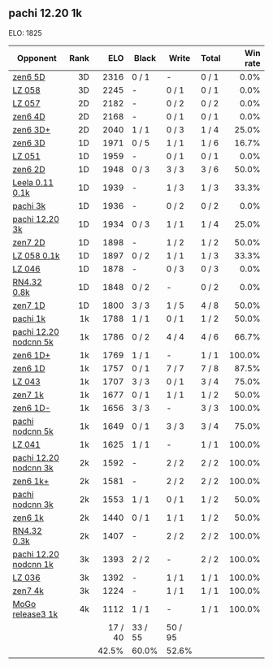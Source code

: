 ## pachi 12.20 1k ##

ELO: 1825

Opponent | Rank | ELO | Black | Write | Total | Win rate
---------|-----:|----:|-------|-------|-------|-------:
[zen6 5D](zen6%205D.md) | 3D | 2316 | 0 / 1 | - | 0 / 1 | 0.0%
[LZ 058](LZ%20058.md) | 3D | 2245 | - | 0 / 1 | 0 / 1 | 0.0%
[LZ 057](LZ%20057.md) | 2D | 2182 | - | 0 / 2 | 0 / 2 | 0.0%
[zen6 4D](zen6%204D.md) | 2D | 2168 | - | 0 / 1 | 0 / 1 | 0.0%
[zen6 3D+](zen6%203D+.md) | 2D | 2040 | 1 / 1 | 0 / 3 | 1 / 4 | 25.0%
[zen6 3D](zen6%203D.md) | 1D | 1971 | 0 / 5 | 1 / 1 | 1 / 6 | 16.7%
[LZ 051](LZ%20051.md) | 1D | 1959 | - | 0 / 1 | 0 / 1 | 0.0%
[zen6 2D](zen6%202D.md) | 1D | 1948 | 0 / 3 | 3 / 3 | 3 / 6 | 50.0%
[Leela 0.11 0.1k](Leela%200.11%200.1k.md) | 1D | 1939 | - | 1 / 3 | 1 / 3 | 33.3%
[pachi 3k](pachi%203k.md) | 1D | 1936 | - | 0 / 2 | 0 / 2 | 0.0%
[pachi 12.20 3k](pachi%2012.20%203k.md) | 1D | 1934 | 0 / 3 | 1 / 1 | 1 / 4 | 25.0%
[zen7 2D](zen7%202D.md) | 1D | 1898 | - | 1 / 2 | 1 / 2 | 50.0%
[LZ 058 0.1k](LZ%20058%200.1k.md) | 1D | 1897 | 0 / 2 | 1 / 1 | 1 / 3 | 33.3%
[LZ 046](LZ%20046.md) | 1D | 1878 | - | 0 / 3 | 0 / 3 | 0.0%
[RN4.32 0.8k](RN4.32%200.8k.md) | 1D | 1848 | 0 / 2 | - | 0 / 2 | 0.0%
[zen7 1D](zen7%201D.md) | 1D | 1800 | 3 / 3 | 1 / 5 | 4 / 8 | 50.0%
[pachi 1k](pachi%201k.md) | 1k | 1788 | 1 / 1 | 0 / 1 | 1 / 2 | 50.0%
[pachi 12.20 nodcnn 5k](pachi%2012.20%20nodcnn%205k.md) | 1k | 1786 | 0 / 2 | 4 / 4 | 4 / 6 | 66.7%
[zen6 1D+](zen6%201D+.md) | 1k | 1769 | 1 / 1 | - | 1 / 1 | 100.0%
[zen6 1D](zen6%201D.md) | 1k | 1757 | 0 / 1 | 7 / 7 | 7 / 8 | 87.5%
[LZ 043](LZ%20043.md) | 1k | 1707 | 3 / 3 | 0 / 1 | 3 / 4 | 75.0%
[zen7 1k](zen7%201k.md) | 1k | 1677 | 0 / 1 | 1 / 1 | 1 / 2 | 50.0%
[zen6 1D-](zen6%201D-.md) | 1k | 1656 | 3 / 3 | - | 3 / 3 | 100.0%
[pachi nodcnn 5k](pachi%20nodcnn%205k.md) | 1k | 1649 | 0 / 1 | 3 / 3 | 3 / 4 | 75.0%
[LZ 041](LZ%20041.md) | 1k | 1625 | 1 / 1 | - | 1 / 1 | 100.0%
[pachi 12.20 nodcnn 3k](pachi%2012.20%20nodcnn%203k.md) | 2k | 1592 | - | 2 / 2 | 2 / 2 | 100.0%
[zen6 1k+](zen6%201k+.md) | 2k | 1581 | - | 2 / 2 | 2 / 2 | 100.0%
[pachi nodcnn 3k](pachi%20nodcnn%203k.md) | 2k | 1553 | 1 / 1 | 0 / 1 | 1 / 2 | 50.0%
[zen6 1k](zen6%201k.md) | 2k | 1440 | 0 / 1 | 1 / 1 | 1 / 2 | 50.0%
[RN4.32 0.3k](RN4.32%200.3k.md) | 2k | 1407 | - | 2 / 2 | 2 / 2 | 100.0%
[pachi 12.20 nodcnn 1k](pachi%2012.20%20nodcnn%201k.md) | 3k | 1393 | 2 / 2 | - | 2 / 2 | 100.0%
[LZ 036](LZ%20036.md) | 3k | 1392 | - | 1 / 1 | 1 / 1 | 100.0%
[zen7 4k](zen7%204k.md) | 3k | 1224 | - | 1 / 1 | 1 / 1 | 100.0%
[MoGo release3 1k](MoGo%20release3%201k.md) | 4k | 1112 | 1 / 1 | - | 1 / 1 | 100.0%
 | | | 17 / 40 | 33 / 55 | 50 / 95 | 
 | | | 42.5% | 60.0% | 52.6% | 
